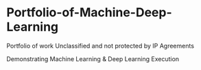 # Portfolio-of-Machine-Deep-Learning
Portfolio of work Unclassified and not protected by IP Agreements 

Demonstrating Machine Learning & Deep Learning Execution
